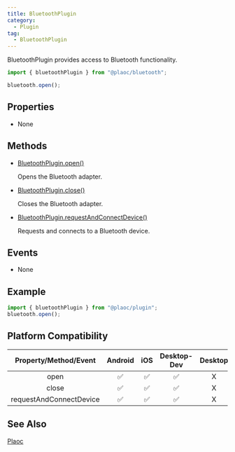 ```yaml
---
title: BluetoothPlugin
category:
  - Plugin
tag:
  - BluetoothPlugin
---
```


BluetoothPlugin provides access to Bluetooth functionality.

```javascript
import { bluetoothPlugin } from "@plaoc/bluetooth";

bluetooth.open();
```

## Properties

- None

## Methods

  - [BluetoothPlugin.open()](./open.md)

    Opens the Bluetooth adapter.
  
  - [BluetoothPlugin.close()](./close.md)
  
    Closes the Bluetooth adapter.

  - [BluetoothPlugin.requestAndConnectDevice()](./request-and-connect-device.md)
  
    Requests and connects to a Bluetooth device.

## Events  

- None

## Example

```js
import { bluetoothPlugin } from "@plaoc/plugin";
bluetooth.open();
```

## Platform Compatibility

| Property/Method/Event            | Android | iOS | Desktop-Dev | Desktop |
|:-------------------------------:|:-------:|:---:|:-----------:|:-------:|  
| open                            | ✅      | ✅  | ✅          | X       |
| close                           | ✅      | ✅  | ✅          | X       |
| requestAndConnectDevice         | ✅      | ✅  | ✅          | X       |

## See Also

[Plaoc](../../)